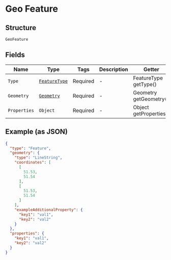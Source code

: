 
# Geo Feature

## Structure

`GeoFeature`

## Fields

| Name | Type | Tags | Description | Getter | Setter |
|  --- | --- | --- | --- | --- | --- |
| `Type` | [`FeatureType`](../../doc/models/feature-type.md) | Required | - | FeatureType getType() | setType(FeatureType type) |
| `Geometry` | [`Geometry`](../../doc/models/containers/geometry.md) | Required | - | Geometry getGeometry() | setGeometry(Geometry geometry) |
| `Properties` | `Object` | Required | - | Object getProperties() | setProperties(Object properties) |

## Example (as JSON)

```json
{
  "type": "Feature",
  "geometry": {
    "type": "LineString",
    "coordinates": [
      [
        51.53,
        51.54
      ],
      [
        51.53,
        51.54
      ]
    ],
    "exampleAdditionalProperty": {
      "key1": "val1",
      "key2": "val2"
    }
  },
  "properties": {
    "key1": "val1",
    "key2": "val2"
  }
}
```

